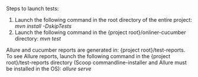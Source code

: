 Steps to launch tests:
1. Launch the following command in the root directory of the entire project: 
_mvn install -DskipTests_
3. Launch the following command in the {project root}/onliner-cucumber directory: 
_mvn test_ 

Allure and cucumber reports are generated in: {project root}/test-reports.
To see Allure reports, launch the following command in the {project root}/test-reports directory (Scoop commandline-installer and Allure must be installed in the OS): 
_allure serve_
